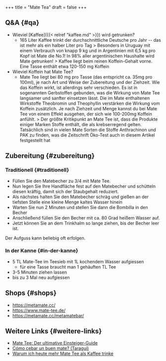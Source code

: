 +++
title = "Mate Tea"
draft = false
+++

## Q&amp;A {#qa}

-   Wieviel [Kaffee]({{< relref "kaffee.md" >}}) wird getrunken?
    -   165 Liter Kaffee trinkt der durchschnittliche Deutsche pro Jahr -- das ist mehr als ein halber Liter pro Tag &gt; Besonders in Uruguay mit einem Verbrauch von knapp 9 kg und in Argentinien mit 6,5 kg pro Kopf ist Mate die No.1! In 98% aller argentinischen Haushalte wird Mate getrunken! &gt; Kaffee liegt beim reinen Koffein-Gehalt vorne. Eine Tasse enthält etwa 120-150 mg Koffein
-   Wieviel Koffein hat Mate Tee?
    -   Mate Tee liegt bei 80 mg pro Tasse (das entspricht ca. 35mg pro 100ml), je nach Art und Weise der Zubereitung und der Ziehzeit. Wie das Koffein wirkt, ist allerdings sehr verschieden. Es ist in sogenannten Gerbstoffen gebunden, was die Wirkung von Mate Tee langsamer und sanfter einsetzen lässt. Die im Mate enthaltenen Wirkstoffe Theobromin und Theophyllin verstärken die Wirkung vom Koffein zusätzlich. Je nach Ziehzeit und Menge kannst du bei Mate Tee von einem Effekt ausgehen, der sich wie 100-200mg Koffein anfühlt. &gt; Der größte Kritikpunkt an Mate Tee ist, dass die Produkte einiger Marken Stoffe enthält, die als krebserregend gelten. Tatsächlich sind in vielen Mate Sorten die Stoffe Anthrachinon und PAK zu finden, was die Zeitschrift Öko-Test auch in diesem Artikel festgestellt hat


## Zubereitung {#zubereitung}


### Traditionell {#traditionell}

-   Füllen Sie den Matebecher zu 3/4 mit Mate Tee.
-   Nun legen Sie Ihre Handfläche fest auf den Matebecher und schütteln diesen kräftig, damit sich der Staubgehalt reduziert.
-   Als nächstes halten Sie den Matebecher schräg und gießen an der tiefsten Stelle eine kleine Menge kaltes Wasser hinein
-   Warten Sie nun 2 Minuten und stellen Sie dann die Bombilla in den Becher
-   Anschließend füllen Sie den Becher mit ca. 80 Grad heißem Wasser auf.
-   Jetzt können Sie an dem Trinkhalm so lange ziehen, bis der Becher leer ist.

Der Aufguss kann beliebig oft erfolgen.


### In der Kanne {#in-der-kanne}

-   5 TL Mate-Tee im Teesieb mit 1L kochendem Wasser aufgiessen
    -   für eine Tasse braucht man 1 gehäuften TL Tee
-   3-5 Minuten ziehen lassen
-   bis zu 3 Mal neu aufgiessen


## Shops {#shops}

-   <https://metamate.cc/>
-   <https://www.mate-tee.de/>
-   <https://metamate.cc/metamatebar/>


## Weitere Links {#weitere-links}

-   [Mate Tee: Der ultimative Einsteiger-Guide](https://www.maranamate.com/magazin/der-ultimative-einsteiger-guide-fuer-mate-tee/)
-   [Cómo cebar un buen mate? (Taragui)](https://www.taragui.com/aprender/como/cebar-buen-mate)
-   [Warum ich heute mehr Mate Tee als Kaffee trinke](https://www.maranamate.com/magazin/warum-ich-heute-mehr-mate-tee-als-kaffee-trinke/)

